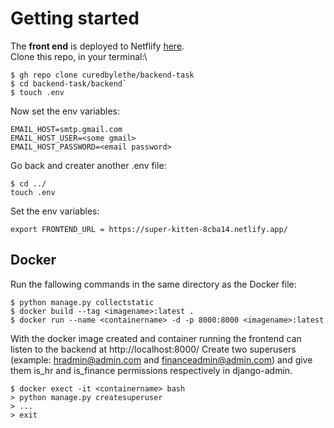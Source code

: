# Getting started

The **front end** is deployed to Netflify [here](https://super-kitten-8cba14.netlify.app/).\
Clone this repo, in your terminal:\
```
$ gh repo clone curedbylethe/backend-task
$ cd backend-task/backend`
$ touch .env
```
Now set the env variables:
```
EMAIL_HOST=smtp.gmail.com
EMAIL_HOST_USER=<some gmail>
EMAIL_HOST_PASSWORD=<email password>
```
Go back and creater another .env file:
```
$ cd ../
touch .env
```
Set the env variables:
```
export FRONTEND_URL = https://super-kitten-8cba14.netlify.app/
```

## Docker
Run the fallowing commands in the same directory as the Docker file:
```
$ python manage.py collectstatic
$ docker build --tag <imagename>:latest .  
$ docker run --name <containername> -d -p 8000:8000 <imagename>:latest
```

With the docker image created and container running
the frontend can listen to the backend at http://localhost:8000/
Create two superusers (example: hradmin@admin.com and financeadmin@admin.com) and give them is_hr and is_finance permissions respectively in django-admin.
```
$ docker exect -it <containername> bash
> python manage.py createsuperuser
> ...
> exit
```
